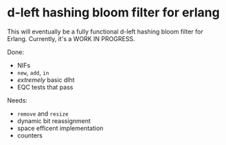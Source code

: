 # d-left hashing bloom filter for erlang

This will eventually be a fully functional d-left hashing bloom filter
for Erlang. Currently, it's a WORK IN PROGRESS.

Done:

- NIFs
- `new`, `add`, `in`
- *extremely* basic dlht
- EQC tests that pass

Needs:

- `remove` and `resize`
- dynamic bit reassignment
- space efficent implementation
- counters
